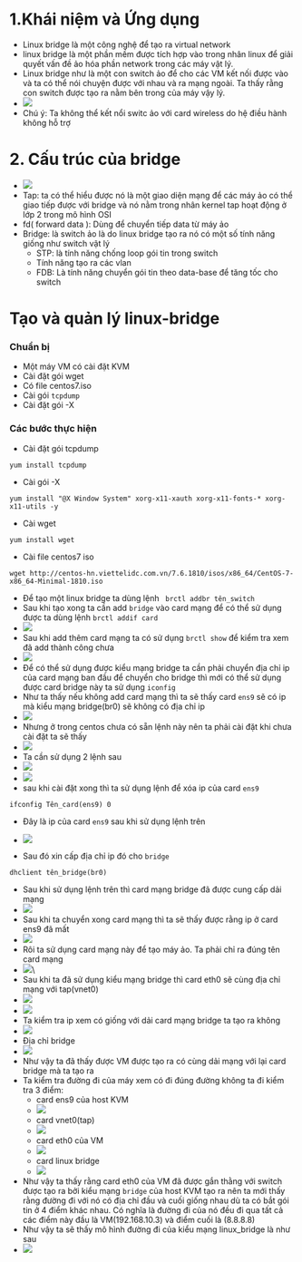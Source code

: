 # 1.Khái niệm và Ứng dụng 
- Linux bridge là một công nghệ để tạo ra virtual network 
- linux bridge là một phần mềm được tích hợp vào trong nhân linux để giải quyết vấn đề ảo hóa phần network trong các máy vật lý.
- Linux bridge như là một con switch ảo để cho các VM kết nối được vào và ta có thể nói chuyện được với nhau và ra mạng ngoài. Ta thấy rằng con switch được tạo ra nằm bên trong của máy vậy lý.
- ![](https://github.com/niemdinhtrong/NIEMDT/blob/master/KVM/images/Linux-bridge/2.png)
- Chú ý: Ta không thể kết nổi switc ảo với card wireless do hệ điều hành không hỗ trợ
# 2. Cấu trúc của bridge 
- ![](https://github.com/niemdinhtrong/NIEMDT/blob/master/KVM/images/Linux-bridge/1.png)
- Tap: ta có thể hiểu được nó là một giao diện mạng để các máy ảo có thể giao tiếp được với bridge và nó nằm trong nhân kernel tap hoạt động ở lớp 2 trong mô hình OSI
- fd( forward data ): Dùng để chuyển tiếp data từ máy ảo 
- Bridge: là switch ảo là do linux bridge tạo ra nó có một số tính năng giống như switch vật lý
    - STP: là tính năng chống loop gói tin trong switch 
    - Tính năng tạo ra các vlan 
    - FDB: Là tính năng chuyển gói tin theo data-base để tăng tốc cho switch
# Tạo và quản lý linux-bridge
### Chuẩn bị 
- Một máy VM có cài đặt KVM 
- Cài đặt gói wget
- Có file centos7.iso
- Cài gói `tcpdump`
- Cài đặt gói -X 

### Các bước thực hiện 
- Cài đặt gói tcpdump
```
yum install tcpdump 
```
- Cài gói -X
```
yum install "@X Window System" xorg-x11-xauth xorg-x11-fonts-* xorg-x11-utils -y
```
- Cài wget 
```
yum install wget 
```
- Cài file centos7 iso 
```
wget http://centos-hn.viettelidc.com.vn/7.6.1810/isos/x86_64/CentOS-7-x86_64-Minimal-1810.iso
```
-  Để tạo một linux bridge ta dùng lệnh ` brctl addbr tên_switch` 
- Sau khi tạo xong ta cần add `bridge` vào card mạng để có thể sử dụng được ta dùng lệnh `brctl addif card`
- ![](https://github.com/duckmak14/linux/blob/master/KVM/images/linux_bridge/screenshot.png)
- Sau khi add thêm card mạng ta có sử dụng `brctl show` để kiểm tra xem đã add thành công chưa
- ![](https://github.com/duckmak14/linux/blob/master/KVM/images/linux_bridge/screenshot_1.png)
- Để có thể sử dụng được kiểu mạng bridge ta cần phải chuyển địa chỉ ip của card mạng ban đầu để chuyển cho bridge thì mới có thể sử dụng được card bridge này  ta sử dụng `iconfig` 
- Như ta thấy nếu không  add card mạng thì ta sẽ thấy card `ens9` sẽ có ip mà kiểu mạng bridge(br0) sẽ không có địa chỉ ip 
- ![](https://github.com/duckmak14/linux/blob/master/KVM/images/linux_bridge/screenshot_5.png)
- Nhưng ở trong centos chưa có sẵn lệnh này nên ta phải cài đặt khi chưa cài đặt ta sẽ thấy 
- ![](https://github.com/duckmak14/linux/blob/master/KVM/images/linux_bridge/screenshot_2.png)
- Ta cần sử dụng 2 lệnh sau 
- ![](https://github.com/duckmak14/linux/blob/master/KVM/images/linux_bridge/screenshot_3.png)
- ![](https://github.com/duckmak14/linux/blob/master/KVM/images/linux_bridge/screenshot_4.png)
- sau khi cài đặt xong thì ta sử dụng lệnh để xóa ip của card `ens9`
```
ifconfig Tên_card(ens9) 0
```
- Đây là ip của card `ens9` sau khi sử dụng lệnh trên 
- ![](https://github.com/duckmak14/linux/blob/master/KVM/images/linux_bridge/update/screenshot_1.png)

- Sau đó xin cấp địa chỉ ip đó cho `bridge` 
```
dhclient tên_bridge(br0)
```
- Sau khi sử dụng lệnh trên thì card mạng bridge đã được cung cấp dải mạng 
- ![](https://github.com/duckmak14/linux/blob/master/KVM/images/linux_bridge/update/screenshot_2.png)
- Sau khi ta chuyển xong card mạng thì ta sẽ thấy được rằng ip ở card ens9 đã mất 
- ![](https://github.com/duckmak14/linux/blob/master/KVM/images/linux_bridge/screenshot_6.png)
- Rôi ta sử dụng card mạng này để tạo máy ảo. Ta phải chỉ ra đúng tên card mạng 
- ![](https://github.com/duckmak14/linux/blob/master/KVM/images/linux_bridge/screenshot_7.png)\
- Sau khi ta đã sử dụng kiểu mạng bridge thì card eth0 sẽ cùng địa chỉ mạng với tap(vnet0)
- ![](https://github.com/duckmak14/linux/blob/master/KVM/images/linux_bridge/update/screenshot_4.png)
- ![](https://github.com/duckmak14/linux/blob/master/KVM/images/linux_bridge/update/screenshot_3.png)
- Ta kiểm tra ip xem có giống với dải card mạng bridge ta tạo ra không 
- ![](https://github.com/duckmak14/linux/blob/master/KVM/images/linux_bridge/update/screenshot_3.png)
- Địa chỉ bridge
- ![](https://github.com/duckmak14/linux/blob/master/KVM/images/linux_bridge/update/screenshot_5.png)
- Như vậy ta đã thấy được VM được tạo ra có cùng dải mạng với lại card bridge mà ta tạo ra
- Ta kiểm tra đường đi của máy xem có đi đúng đường không ta đi kiểm tra 3 điểm: 
    - card ens9 của host KVM 
    - ![](https://github.com/duckmak14/linux/blob/master/KVM/images/linux_bridge/screenshot_10.png)
    - card vnet0(tap)
    - ![](https://github.com/duckmak14/linux/blob/master/KVM/images/linux_bridge/screenshot_12.png)
    - card eth0 của VM 
    - ![](https://github.com/duckmak14/linux/blob/master/KVM/images/linux_bridge/screenshot_13.png)
    - card linux bridge
    - ![](https://github.com/duckmak14/linux/blob/master/KVM/images/linux_bridge/update/screenshot6.png) 
- Như vậy ta thấy rằng card eth0 của VM đã được gắn thằng với switch được tạo ra bởi kiểu mạng `bridge` của host KVM tạo ra nên ta mới thấy rằng đường đi với nó có địa chỉ đầu và cuối giống nhau dù ta có bắt gói tin ở 4 điểm khác nhau. Có nghĩa là đường đi của nó đều đi qua tất cả các điểm này đầu là VM(192.168.10.3) và điểm cuối là (8.8.8.8)
- Như vậy ta sẽ thấy mô hình đường đi của kiểu mạng linux_bridge là như sau 
- ![](https://github.com/duckmak14/linux/blob/master/KVM/images/NAT.lab/Untitled%20Diagram.png)